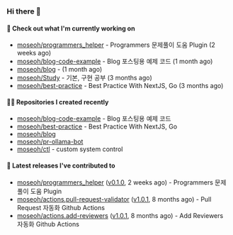 ### Hi there 👋

#### 👷 Check out what I'm currently working on

- [moseoh/programmers_helper](https://github.com/moseoh/programmers_helper) - Programmers 문제풀이 도움 Plugin (2 weeks ago)
- [moseoh/blog-code-example](https://github.com/moseoh/blog-code-example) - Blog 포스팅용 예제 코드 (1 month ago)
- [moseoh/blog](https://github.com/moseoh/blog) -  (1 month ago)
- [moseoh/Study](https://github.com/moseoh/Study) - 기본, 구현 공부 (3 months ago)
- [moseoh/best-practice](https://github.com/moseoh/best-practice) - Best Practice With NextJS, Go (3 months ago)

#### 👨‍💻 Repositories I created recently

- [moseoh/blog-code-example](https://github.com/moseoh/blog-code-example) - Blog 포스팅용 예제 코드
- [moseoh/best-practice](https://github.com/moseoh/best-practice) - Best Practice With NextJS, Go
- [moseoh/blog](https://github.com/moseoh/blog)
- [moseoh/pr-ollama-bot](https://github.com/moseoh/pr-ollama-bot)
- [moseoh/ctl](https://github.com/moseoh/ctl) - custom system control

#### 🚀 Latest releases I've contributed to

- [moseoh/programmers_helper](https://github.com/moseoh/programmers_helper) ([v0.1.0](https://github.com/moseoh/programmers_helper/releases/tag/v0.1.0), 2 weeks ago) - Programmers 문제풀이 도움 Plugin
- [moseoh/actions.pull-request-validator](https://github.com/moseoh/actions.pull-request-validator) ([v1.0.1](https://github.com/moseoh/actions.pull-request-validator/releases/tag/v1.0.1), 8 months ago) - Pull Request 자동화 Github Actions
- [moseoh/actions.add-reviewers](https://github.com/moseoh/actions.add-reviewers) ([v1.0.1](https://github.com/moseoh/actions.add-reviewers/releases/tag/v1.0.1), 8 months ago) - Add Reviewers 자동화 Github Actions
